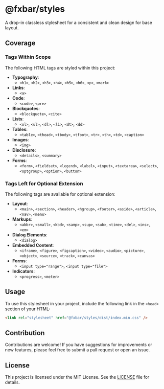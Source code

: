 # @fxbar/styles

A drop-in classless stylesheet for a consistent and clean design for base layout.

## Coverage

### Tags Within Scope

The following HTML tags are styled within this project:

- **Typography**:
  - `<h1>`, `<h2>`, `<h3>`, `<h4>`, `<h5>`, `<h6>`, `<p>`, `<mark>`
- **Links**:
  - `<a>`
- **Code**:
  - `<code>`, `<pre>`
- **Blockquotes**:
  - `<blockquote>`, `<cite>`
- **Lists**:
  - `<ol>`, `<ul>`, `<dl>`, `<li>`, `<dt>`, `<dd>`
- **Tables**:
  - `<table>`, `<thead>`, `<tbody>`, `<tfoot>`, `<tr>`, `<th>`, `<td>`, `<caption>`
- **Images**:
  - `<img>`
- **Disclosure**:
  - `<details>`, `<summary>`
- **Forms**:
  - `<form>`, `<fieldset>`, `<legend>`, `<label>`, `<input>`, `<textarea>`, `<select>`, `<optgroup>`, `<option>`, `<button>`

### Tags Left for Optional Extension

The following tags are available for optional extension:

- **Layout**:
  - `<main>`, `<section>`, `<header>`, `<hgroup>`, `<footer>`, `<aside>`, `<article>`, `<nav>`, `<menu>`
- **Markups**:
  - `<abbr>`, `<small>`, `<kbd>`, `<samp>`, `<sup>`, `<sub>`, `<time>`, `<del>`, `<ins>`, `<em>`
- **Dialog Elements**:
  - `<dialog>`
- **Embedded Content**:
  - `<iframe>`, `<figure>`, `<figcaption>`, `<video>`, `<audio>`, `<picture>`, `<object>`, `<source>`, `<track>`, `<canvas>`
- **Forms**:
  - `<input type="range">`, `<input type="file">`
- **Indicators**:
  - `<progress>`, `<meter>`

## Usage

To use this stylesheet in your project, include the following link in the `<head>` section of your HTML:

```html
<link rel="stylesheet" href="@fxbar/styles/dist/index.min.css" />
```

## Contribution

Contributions are welcome! If you have suggestions for improvements or new features, please feel free to submit a pull request or open an issue.

## License

This project is licensed under the MIT License. See the [LICENSE](LICENSE) file for details.
